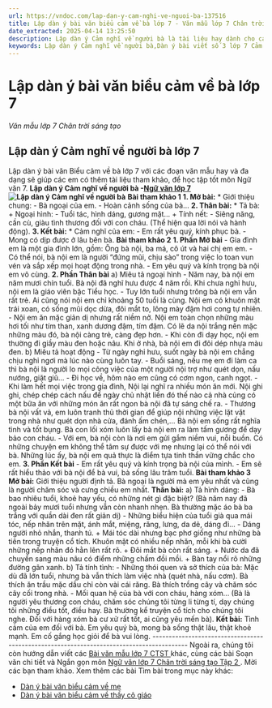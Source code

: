 ```yaml
---
url: https://vndoc.com/lap-dan-y-cam-nghi-ve-nguoi-ba-137516
title: Lập dàn ý bài văn biểu cảm về bà lớp 7 - Văn mẫu lớp 7 Chân trời sáng tạo - VnDoc.com
date_extracted: 2025-04-14 13:25:50
description: Lập dàn ý Cảm nghĩ về người bà là tài liệu hay dành cho các bạn học sinh lớp 7 tham khảo để học tốt Ngữ văn 7 một cách hiệu quả hơn.
keywords: Lập dàn ý Cảm nghĩ về người bà,Dàn ý bài viết số 3 lớp 7 Cảm nghĩ về bà,bài tập làm văn lớp 7,Bài viết số 3 lớp 7 Văn biểu cảm,lớp 7 bài viết số 3,bài viết số 3 văn biểu cảm lớp 7,bài tập làm văn số 3 lớp 7,bài viết số 3 văn biểu cảm,dàn ý Cảm nghĩ về người bà,dàn ý bài tập làm văn số 3 cảm nghĩ về bà
---
```


# Lập dàn ý bài văn biểu cảm về bà lớp 7
 _Văn mẫu lớp 7 Chân trời sáng tạo_
## **Lập dàn ý Cảm nghĩ về người bà lớp 7**
Lập dàn ý bài văn Biểu cảm về bà lớp 7 với các đoạn văn mẫu hay và đa dạng sẽ giúp các em có thêm tài liệu tham khảo, để học tập tốt môn Ngữ văn 7.
**Lập dàn ý Cảm nghĩ về người bà -[Ngữ văn lớp 7](<https://vndoc.com/soan-bai-lop7>)**
**![Lập dàn ý Cảm nghĩ về người bà](https://i.vdoc.vn/data/image/2017/11/24/lap-dan-y-cam-nghi-ve-nguoi-ba.jpg)**
**Bài tham khảo 1**
**1\. Mở bài:**
\* Giới thiệu chung:
\- Bà ngoại của em.
\- Hoàn cảnh sống của bà...
**2\. Thân bài:**
\* Tả bà:
\+ Ngoại hình:
\- Tuổi tác, hình dáng, gương mặt...
\+ Tính nết:
\- Siêng năng, cần cù, giàu tình thương đối với con cháu.
\(Thể hiện qua lời nói và hành động\).
**3\. Kết bài:**
\* Cảm nghĩ của em:
\- Em rất yêu quý, kính phục bà.
\- Mong có dịp được ở lâu bên bà.
**Bài tham khảo 2**
**1\. Phần Mở bài**
\- Gia đình em là một gia đình lớn, gồm: Ông bà nội, ba má, cô út và hai chị em em.
\- Có thể nói, bà nội em là người “đứng mũi, chịu sào” trong việc lo toan vun vén và sắp xếp mọi hoạt động trong nhà.
\- Em yêu quý và kính trọng bà nội em vô cùng.
**2\. Phần Thân bài**
a\) Miêu tả ngoại hình
\- Năm nay, bà nội em năm mươi chín tuổi. Bà nội đã nghĩ hưu được 4 năm rồi. Khi chưa nghỉ hưu, nội em là giáo viên bậc Tiểu học.
\- Tuy lớn tuổi nhưng trông bà nội em vẫn rất trẻ. Ai cũng nói nội em chỉ khoảng 50 tuổi là cùng. Nội em có khuôn mặt trái xoan, có sống mũi dọc dừa, đôi mắt to, lông mày đậm hơi cong tự nhiên.
\- Nội em ăn mặc giản dị nhưng rất niềm nở. Nội em toàn chọn những màu hơi tối như tím than, xanh dương đậm, tím đậm. Có lẽ da nội trắng nên mặc những màu đó, bà nội càng trẻ, càng đẹp hơn.
\- Khi còn đi dạy học, nội em thường đi giầy màu đen hoặc nâu. Khi ở nhà, bà nội em đi đôi dép nhựa màu đen.
b\) Miêu tả hoạt động
\- Từ ngày nghỉ hưu, suốt ngày bà nội em chẳng chịu nghỉ ngơi mà lúc nào cùng luôn tay.
\- Buổi sáng, nếu mẹ em đi làm ca thì bà nội là người lo mọi công việc của một người nội trợ như quét dọn, nấu nướng, giặt giũ…
\- Đi học về, hôm nào em cũng có cơm ngon, canh ngọt.
\- Khi làm hết mọi việc trong gia đình, Nội lại nghĩ ra nhiều món ăn mới. Nội ghi ghi, chép chép cách nấu để ngày chủ nhật liền đó thế nào cả nhà củng có một bữa ăn với những món ăn rất ngon bà nội đã tự sáng chế ra.
\- Thương bà nội vất vả, em luôn tranh thủ thời gian để giúp nội những việc lặt vặt trong nhà như quét dọn nhà cửa, đánh ấm chén,…
Bà nội em sống rất nghĩa tình và tốt bụng. Bà con lối xóm luôn lấy bà nội em ra làm tấm gương để dạy bảo con cháu.
\- Với em, bà nội còn là nơi em gửi gắm niềm vui, nỗi buồn. Có những chuyện em không thể tâm sự được với mẹ nhưng lại có thể nói với bà. Những lúc ấy, bà nội em quả thực là điểm tựa tinh thần vững chắc cho em.
**3\. Phần Kết bài**
\- Em rất yêu quý và kính trọng bà nội của mình.
\- Em sẽ rất hiểu thảo với bà nội để bà vui, bà sống lâu trăm tuổi.
**Bài tham khảo 3**
**Mở bài:** Giới thiệu người định tả.
Bà ngoại là người mà em yêu nhất và cũng là người chăm sóc và cưng chiều em nhất.
**Thân bài:**
a\) Tả hình dáng:
\- Bà bao nhiêu tuổi, khoẻ hay yếu, có những nét gì đặc biệt?
\(Bà năm nay đã ngoài bảy mươi tuổi nhưng vẫn còn nhanh nhẹn. Bà thường mặc áo bà ba trắng với quần dài đen rất giản dị\)
\- Những biểu hiện của tuổi già qua mái tóc, nếp nhăn trên mặt, ánh mắt, miệng, răng, lưng, da dẻ, dáng đi…
\- Dáng người nhỏ nhắn, thanh tú.
\+ Mái tóc dài nhưng bạc phơ giống như những bà tiên trong truyện cổ tích. Khuôn mặt có nhiều nếp nhăn, mỗi khi bà cười những nếp nhăn đó hằn lên rất rõ.
\+ Đôi mắt bà còn rất sáng.
\+ Nước da đã chuyển sang màu nâu có điểm những chấm đồi mồi.
\+ Bàn tay nổi rõ những đường gân xanh.
b\) Tả tính tình:
\- Những thói quen và sở thích của bà: Mặc dù đã lớn tuổi, nhưng bà vẫn thích làm việc nhà \(quét nhà, nấu cơm\). Bà thích ăn trầu mặc dầu chỉ còn vài cái răng. Bà thích trồng cây và chăm sóc cây cối trong nhà.
\- Mối quan hệ của bà với con cháu, hàng xóm...
\(Bà là người yêu thương con cháu, chăm sóc chúng tôi từng li từng tí, dạy chúng tôi những điều tốt, điều hay. Bà thường kể truyện cổ tích cho chúng tôi nghe. Đối với hàng xóm bà cư xử rất tốt, ai cũng yêu mến bà\).
**Kết bài:** Tình cảm của em đối với bà.
Em yêu quý bà, mong bà sống thật lâu, thật khoẻ mạnh. Em cố gắng học giỏi để bà vui lòng.
\-----------------------------------------------------------------------------------------
Ngoài ra, chúng tôi còn hướng dẫn viết các [ Bài văn mẫu lớp 7 CTST ](<https://vndoc.com/van-mau-lop-7ctst>) khác, cùng các bài Soạn văn chi tiết và Ngắn gọn môn [ Ngữ văn lớp 7 Chân trời sáng tạo Tập 2 ](<https://vndoc.com/ngu-van-7-ctst-tap2>) . Mời các bạn tham khảo.
Xem thêm các bài Tìm bài trong mục này khác:
  * [Dàn ý bài văn biểu cảm về mẹ](</lap-dan-y-cam-nghi-ve-nguoi-me-than-yeu-cua-em-136991>)
  * [Dàn ý bài văn biểu cảm về thầy cô giáo](</dan-bai-voi-de-cam-nghi-ve-thay-co-giao-nhung-nguoi-lai-do-dua-the-he-tre-cap-ben-tuong-lai-165060>)

